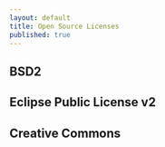 ```yaml
---
layout: default
title: Open Source Licenses
published: true
---
```


## BSD2

## Eclipse Public License v2

## Creative Commons
